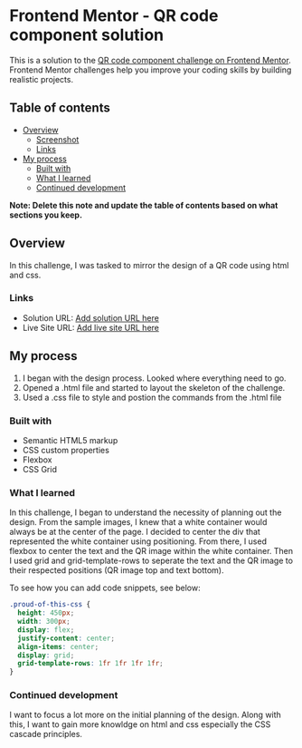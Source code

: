 # Frontend Mentor - QR code component solution

This is a solution to the [QR code component challenge on Frontend Mentor](https://www.frontendmentor.io/challenges/qr-code-component-iux_sIO_H). Frontend Mentor challenges help you improve your coding skills by building realistic projects.

## Table of contents

- [Overview](#overview)
  - [Screenshot](#screenshot)
  - [Links](#links)
- [My process](#my-process)
  - [Built with](#built-with)
  - [What I learned](#what-i-learned)
  - [Continued development](#continued-development)

**Note: Delete this note and update the table of contents based on what sections you keep.**

## Overview

In this challenge, I was tasked to mirror the design of a QR code using html and css.

### Links

- Solution URL: [Add solution URL here](https://your-solution-url.com)
- Live Site URL: [Add live site URL here](https://your-live-site-url.com)

## My process

1. I began with the design process. Looked where everything need to go.
2. Opened a .html file and started to layout the skeleton of the challenge.
3. Used a .css file to style and postion the commands from the .html file

### Built with

- Semantic HTML5 markup
- CSS custom properties
- Flexbox
- CSS Grid

### What I learned

In this challenge, I began to understand the necessity of planning out the design. From the sample images, I knew that a white container would always be at the center of the page. I decided to center the div that represented the white container using positioning. From there, I used flexbox to center the text and the QR image within the white container. Then I used grid and grid-template-rows to seperate the text and the QR image to their respected positions (QR image top and text bottom).

To see how you can add code snippets, see below:

```css
.proud-of-this-css {
  height: 450px;
  width: 300px;
  display: flex;
  justify-content: center;
  align-items: center;
  display: grid;
  grid-template-rows: 1fr 1fr 1fr 1fr;
}
```

### Continued development

I want to focus a lot more on the initial planning of the design. Along with this, I want to gain more knowldge on html and css especially the CSS cascade principles.
